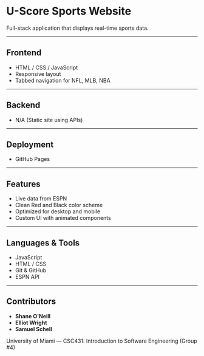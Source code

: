 # U-Score Sports Website

Full-stack application that displays real-time sports data. 

---

## Frontend

- HTML / CSS / JavaScript
- Responsive layout
- Tabbed navigation for NFL, MLB, NBA

---

## Backend

- N/A (Static site using APIs)

---

## Deployment

- GitHub Pages

---

## Features

- Live data from ESPN
- Clean Red and Black color scheme
- Optimized for desktop and mobile
- Custom UI with animated components

---

## Languages & Tools

- JavaScript
- HTML / CSS
- Git & GitHub
- ESPN API

---

## Contributors

- **Shane O'Neill**  
- **Elliot Wright**  
- **Samuel Schell**  

University of Miami — CSC431: Introduction to Software Engineering (Group #4)
